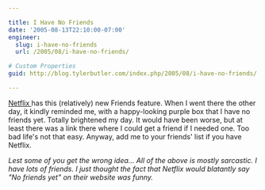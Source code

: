 ```yaml
---

title: I Have No Friends
date: '2005-08-13T22:10:00-07:00'
engineer:
  slug: i-have-no-friends
  url: /2005/08/i-have-no-friends/

# Custom Properties
guid: http://blog.tylerbutler.com/index.php/2005/08/i-have-no-friends/

---
```


[Netflix ][2]has this (relatively) new Friends feature. When I went there the
other day, it kindly reminded me, with a happy-looking purple box that I have
no friends yet. Totally brightened my day. It would have been worse, but at
least there was a link there where I could get a friend if I needed one. Too
bad life's not that easy. Anyway, add me to your friends' list if you have
Netflix.

  
_Lest some of you get the wrong idea... All of the above is mostly sarcastic.
I have lots of friends. I just thought the fact that Netflix would blatantly
say "No friends yet" on their website was funny._

   [2]: http://www.netflix.com/ ()
